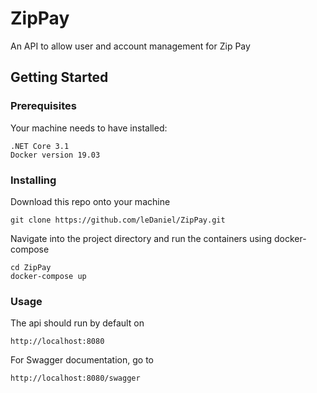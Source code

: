 # ZipPay

An API to allow user and account management for Zip Pay

## Getting Started

### Prerequisites

Your machine needs to have installed:

```
.NET Core 3.1
Docker version 19.03
```

### Installing

Download this repo onto your machine

```
git clone https://github.com/leDaniel/ZipPay.git
```

Navigate into the project directory and run the containers using docker-compose

```
cd ZipPay
docker-compose up
```

### Usage

The api should run by default on 

```
http://localhost:8080
```

For Swagger documentation, go to


```
http://localhost:8080/swagger
```

